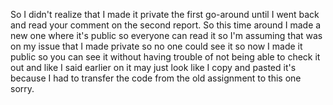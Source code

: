 So I didn't realize that I made it private the first go-around until I went back and read your comment on the second report. So this time around I made a new one where it's public so everyone can read it so I'm assuming that was on my issue that I made private so no one could see it so now I made it public so you can see it without having trouble of not being able to check it out and like I said earlier on it may just look like I copy and pasted it's because I had to transfer the code from the old assignment to this one sorry.
